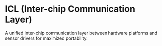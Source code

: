 # ICL (Inter-chip Communication Layer)
A unified inter-chip communication layer between hardware platforms and sensor drivers for maximized portability.
